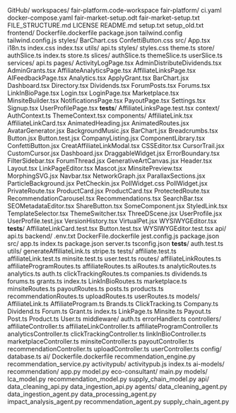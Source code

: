 GitHub/
  workspaces/
    fair-platform.code-workspace
  fair-platform/
    ci.yaml
    docker-compose.yaml
    fair-market-setup.odt
    fair-market-setup.txt
    FILE_STRUCTURE.md
    LICENSE
    README.md
    setup.txt
    setup_old.txt
    frontend/
      Dockerfile.dockerfile
      package.json
      tailwind.config
      tailwind.config.js
      styles/
        BarChart.css
        ConfettiButton.css
      src/
        App.tsx
        i18n.ts
        index.css
        index.tsx
        utils/
          api.ts
        styles/
          styles.css
          theme.ts
        store/
          authSlice.ts
          index.ts
          store.ts
          slices/
            authSlice.ts
            themeSlice.ts
            userSlice.ts
        services/
          api.ts
        pages/
          ActivityLogPage.tsx
          AdminDistributeDividends.tsx
          AdminGrants.tsx
          AffiliateAnalyticsPage.tsx
          AffiliateLinksPage.tsx
          AIFeedbackPage.tsx
          Analytics.tsx
          ApplyGrant.tsx
          BarChart.jsx
          Dashboard.tsx
          Directory.tsx
          Dividends.tsx
          ForumPosts.tsx
          Forums.tsx
          LinkInBioPage.tsx
          Login.tsx
          LoginPage.tsx
          Marketplace.tsx
          MinsiteBuilder.tsx
          NotificationsPage.tsx
          PayoutPage.tsx
          Settings.tsx
          Signup.tsx
          UserProfilePage.tsx
          __tests__/
            AffiliateLinksPage.test.tsx
        context/
          AuthContext.ts
          ThemeContext.tsx
        components/
          AffiliateLink.tsx
          AffiliateLinkCard.tsx
          AnimatedHeading.jsx
          AnimatedRoutes.jsx
          AvatarGenerator.jsx
          BackgroundMusic.jsx
          BarChart.jsx
          Breadcrumbs.tsx
          Button.jsx
          Button.test.jsx
          CompanyListing.jsx
          ComponentLibrary.tsx
          ConfettiButton.jsx
          CreatAffiliateLinkModal.tsx
          CSSEditor.tsx
          CursorTrail.jsx
          CustomCursor.jsx
          Dashboard.jsx
          DraggableWidget.jsx
          ErrorBoundary.tsx
          FilterSidebar.tsx
          ForumThread.jsx
          GenerativeArtCanvas.jsx
          Header.tsx
          Layout.tsx
          LinkPageEditor.tsx
          Mascot.jsx
          MinsitePreview.tsx
          MorphingSVG.jsx
          Navbar.tsx
          NetworkGraph.jsx
          ParallaxSections.jsx
          ParticleBackground.jsx
          PetCheckin.jsx
          PollWidget.css
          PollWidget.jsx
          PrivateRoute.tsx
          ProductCard.jsx
          ProductCard.tsx
          ProtectedRoute.tsx
          RecommendationCarousel.tsx
          Recommendations.tsx
          SearchBar.tsx
          SEOMetadataEditor.tsx
          ShareButton.tsx
          SomeComponent.jsx
          StyledLink.tsx
          TemplateSelector.tsx
          ThemeSwitcher.tsx
          ThreeDScene.jsx
          UserProfile.jsx
          UserProfile.test.jsx
          VersionHistory.tsx
          VirtualPet.jsx
          WYSIWYGEditor.tsx
          __tests__/
            AffiliateLinkCard.test.tsx
            Button.test.tsx
            WYSIWYGEditor.test.tsx
        api/
          api.ts
    backend/
      .env.txt
      DockerFile.dockerfile
      jest.config.js
      package.json
      src/
        app.ts
        index.ts
        package.json
        server.ts
        tsconfig.json
        __tests__/
          auth.test.ts
        utils/
          generateAffiliateLink.ts
          stripe.ts
        tests/
          affiliate.test.ts
          affiliateLink.test.ts
          minsite.test.ts
          user.test.ts
        routes/
          affiliateLinkRoutes.ts
          affiliateProgramRoutes.ts
          affiliateRoutes.ts
          aiRoutes.ts
          analyticRoutes.ts
          analytics.ts
          auth.ts
          clickTrackingRoutes.ts
          companies.ts
          dividends.ts
          forums.ts
          grants.ts
          index.ts
          LinkInBioRoutes.ts
          marketplace.ts
          minsiteRoutes.ts
          payoutRoutes.ts
          posts.ts
          products.ts
          recommendationRoutes.ts
          uploadRoutes.ts
          userRoutes.ts
        models/
          AffiliateLink.ts
          AffiliateProgram.ts
          Brands.ts
          ClickTracking.ts
          Company.ts
          Dividend.ts
          Forum.ts
          Grant.ts
          index.ts
          LinkPage.ts
          Minsite.ts
          Payout.ts
          Post.ts
          Product.ts
          User.ts
        middleware/
          auth.ts
          errorHandler.ts
        controllers/
          affiliateController.ts
          affiliateLinkController.ts
          affiliateProgramController.ts
          analyticsController.ts
          clickTrackingController.ts
          linkInBioController.ts
          marketplaceController.ts
          minsiteController.ts
          payoutController.ts
          recommendationController.ts
          uploadController.ts
          userController.ts
        config/
          database.ts
        ai/
          Dockerfile.dockerfile
          recommendation_engine.py
          recommendation_service.py
        activitypub/
          activitypub.js
          index.ts
    ai-models/
      recommendation/
        app.py
        model.py
      eco-consultant/
        main.py
        models/
          lca_model.py
          recommendation_model.py
          supply_chain_model.py
        api/
          data_cleaning_api.py
          data_ingestion_api.py
        agents/
          data_cleaning_agent.py
          data_ingestion_agent.py
          data_processing_agent.py
          impact_analysis_agent.py
          recommendation_agent.py
          supply_chain_agent.py